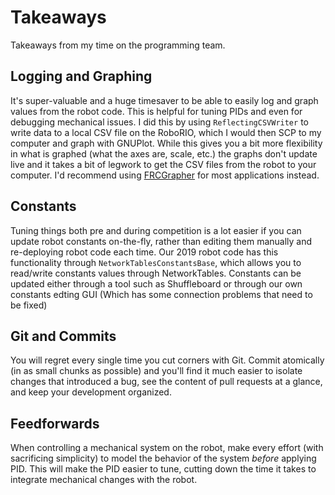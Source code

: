 # Takeaways
Takeaways from my time on the programming team.

## Logging and Graphing
It's super-valuable and a huge timesaver to be able to easily log and graph values from the robot code. This is helpful for tuning PIDs and even for debugging mechanical issues. I did this by using `ReflectingCSVWriter` to write data to a local CSV file on the RoboRIO, which I would then SCP to my computer and graph with GNUPlot. While this gives you a bit more flexibility in what is graphed (what the axes are, scale, etc.) the graphs don't update live and it takes a bit of legwork to get the CSV files from the robot to your computer. I'd recommend using [FRCGrapher](https://github.com/SumiGovindaraju/FRC-Grapher) for most applications instead.

## Constants
Tuning things both pre and during competition is a lot easier if you can update robot constants on-the-fly, rather than editing them manually and re-deploying robot code each time. Our 2019 robot code has this functionality through `NetworkTablesConstantsBase`, which allows you to read/write constants values through NetworkTables. Constants can be updated either through a tool such as Shuffleboard or through our own constants edting GUI (Which has some connection problems that need to be fixed)

## Git and Commits
You will regret every single time you cut corners with Git. Commit atomically (in as small chunks as possible) and you'll find it much easier to isolate changes that introduced a bug, see the content of pull requests at a glance, and keep your development organized.

## Feedforwards
When controlling a mechanical system on the robot, make every effort (with sacrificing simplicity) to model the behavior of the system *before* applying PID. This will make the PID easier to tune, cutting down the time it takes to integrate mechanical changes with the robot.
